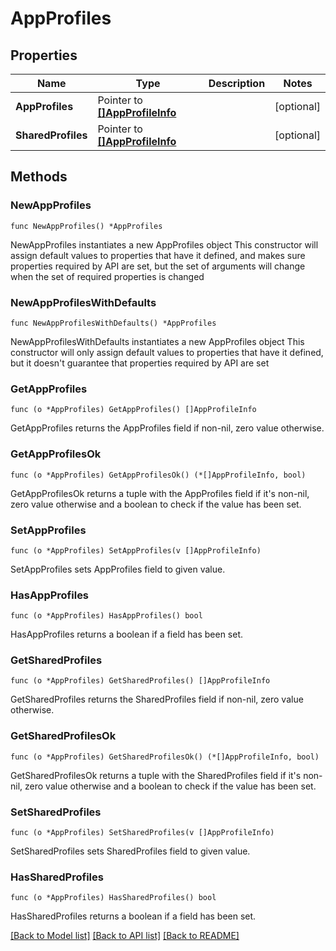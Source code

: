 # AppProfiles

## Properties

Name | Type | Description | Notes
------------ | ------------- | ------------- | -------------
**AppProfiles** | Pointer to [**[]AppProfileInfo**](AppProfileInfo.md) |  | [optional] 
**SharedProfiles** | Pointer to [**[]AppProfileInfo**](AppProfileInfo.md) |  | [optional] 

## Methods

### NewAppProfiles

`func NewAppProfiles() *AppProfiles`

NewAppProfiles instantiates a new AppProfiles object
This constructor will assign default values to properties that have it defined,
and makes sure properties required by API are set, but the set of arguments
will change when the set of required properties is changed

### NewAppProfilesWithDefaults

`func NewAppProfilesWithDefaults() *AppProfiles`

NewAppProfilesWithDefaults instantiates a new AppProfiles object
This constructor will only assign default values to properties that have it defined,
but it doesn't guarantee that properties required by API are set

### GetAppProfiles

`func (o *AppProfiles) GetAppProfiles() []AppProfileInfo`

GetAppProfiles returns the AppProfiles field if non-nil, zero value otherwise.

### GetAppProfilesOk

`func (o *AppProfiles) GetAppProfilesOk() (*[]AppProfileInfo, bool)`

GetAppProfilesOk returns a tuple with the AppProfiles field if it's non-nil, zero value otherwise
and a boolean to check if the value has been set.

### SetAppProfiles

`func (o *AppProfiles) SetAppProfiles(v []AppProfileInfo)`

SetAppProfiles sets AppProfiles field to given value.

### HasAppProfiles

`func (o *AppProfiles) HasAppProfiles() bool`

HasAppProfiles returns a boolean if a field has been set.

### GetSharedProfiles

`func (o *AppProfiles) GetSharedProfiles() []AppProfileInfo`

GetSharedProfiles returns the SharedProfiles field if non-nil, zero value otherwise.

### GetSharedProfilesOk

`func (o *AppProfiles) GetSharedProfilesOk() (*[]AppProfileInfo, bool)`

GetSharedProfilesOk returns a tuple with the SharedProfiles field if it's non-nil, zero value otherwise
and a boolean to check if the value has been set.

### SetSharedProfiles

`func (o *AppProfiles) SetSharedProfiles(v []AppProfileInfo)`

SetSharedProfiles sets SharedProfiles field to given value.

### HasSharedProfiles

`func (o *AppProfiles) HasSharedProfiles() bool`

HasSharedProfiles returns a boolean if a field has been set.


[[Back to Model list]](../README.md#documentation-for-models) [[Back to API list]](../README.md#documentation-for-api-endpoints) [[Back to README]](../README.md)


